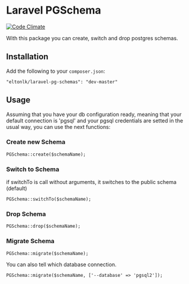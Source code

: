 # Laravel PGSchema

[![Code Climate](https://codeclimate.com/github/eltonlk/laravel-pg-schemas.png)](https://codeclimate.com/github/eltonlk/laravel-pg-schemas)

With this package you can create, switch and drop postgres schemas.

## Installation

Add the following to your `composer.json`:

    "eltonlk/laravel-pg-schemas": "dev-master"

## Usage

Assuming that you have your db configuration ready, meaning that
your default connection is 'pgsql' and your pgsql credentials
are setted in the usual way, you can use the next functions:

### Create new Schema

    PGSchema::create($schemaName);

### Switch to Schema

if switchTo is call without arguments, it switches to the public
schema (default)

    PGSchema::switchTo($schemaName);

### Drop Schema

    PGSchema::drop($schemaName);

### Migrate Schema

    PGSchema::migrate($schemaName);

You can also tell which database connection.

    PGSchema::migrate($schemaName, ['--database' => 'pgsql2']);
